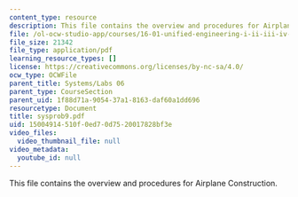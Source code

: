 ```yaml
---
content_type: resource
description: This file contains the overview and procedures for Airplane Construction.
file: /ol-ocw-studio-app/courses/16-01-unified-engineering-i-ii-iii-iv-fall-2005-spring-2006/15004914510f0ed70d7520017828bf3e_sysprob9.pdf
file_size: 21342
file_type: application/pdf
learning_resource_types: []
license: https://creativecommons.org/licenses/by-nc-sa/4.0/
ocw_type: OCWFile
parent_title: Systems/Labs 06
parent_type: CourseSection
parent_uid: 1f88d71a-9054-37a1-8163-daf60a1dd696
resourcetype: Document
title: sysprob9.pdf
uid: 15004914-510f-0ed7-0d75-20017828bf3e
video_files:
  video_thumbnail_file: null
video_metadata:
  youtube_id: null
---
```

This file contains the overview and procedures for Airplane Construction.